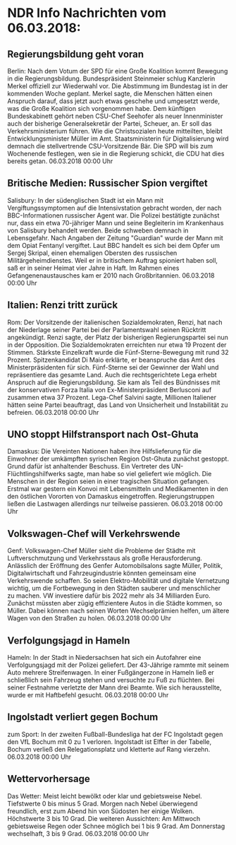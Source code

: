 # NDR Info Nachrichten vom 06.03.2018:


## Regierungsbildung geht voran
Berlin: Nach dem Votum der SPD für eine Große Koalition kommt Bewegung in die Regierungsbildung. Bundespräsident Steinmeier schlug Kanzlerin Merkel offiziell zur Wiederwahl vor. Die Abstimmung im Bundestag ist in der kommenden Woche geplant. Merkel sagte, die Menschen hätten einen Anspruch darauf, dass jetzt auch etwas geschehe und umgesetzt werde, was die Große Koalition sich vorgenommen habe. Dem künftigen Bundeskabinett gehört neben CSU-Chef Seehofer als neuer Innenminister auch der bisherige Generalsekretär der Partei, Scheuer, an. Er soll das Verkehrsministerium führen. Wie die Christsozialen heute mitteilten, bleibt Entwicklungsminister Müller im Amt. Staatsministerin für Digitalisierung wird demnach die stellvertrende CSU-Vorsitzende Bär. Die SPD will bis zum Wochenende festlegen, wen sie in die Regierung schickt, die CDU hat dies bereits getan. 06.03.2018 00:00 Uhr 

## Britische Medien: Russischer Spion vergiftet
Salisbury: In der südenglischen Stadt ist ein Mann mit Vergiftungssymptomen auf die Intensivstation gebracht worden, der nach BBC-Informationen russischer Agent war. Die Polizei bestätigte zunächst nur, dass ein etwa 70-jähriger Mann und seine Begleiterin im Krankenhaus von Salisbury behandelt werden. Beide schweben demnach in Lebensgefahr. Nach Angaben der Zeitung "Guardian" wurde der Mann mit dem Opiat Fentanyl vergiftet. Laut BBC handelt es sich bei dem Opfer um Sergej Skripal, einen ehemaligen Obersten des russischen Militärgeheimdienstes. Weil er in britischem Auftrag spioniert haben soll, saß er in seiner Heimat vier Jahre in Haft. Im Rahmen eines Gefangenenaustausches kam er 2010 nach Großbritannien. 06.03.2018 00:00 Uhr 

## Italien: Renzi tritt zurück
Rom: Der Vorsitzende der italienischen Sozialdemokraten, Renzi, hat nach der Niederlage seiner Partei bei der Parlamentswahl seinen Rücktritt angekündigt. Renzi sagte, der Platz der bisherigen Regierungspartei sei nun in der Opposition. Die Sozialdemokraten erreichten nur etwa 19 Prozent der Stimmen. Stärkste Einzelkraft wurde die Fünf-Sterne-Bewegung mit rund 32 Prozent. Spitzenkandidat Di Maio erklärte, er beanspruche das Amt des Ministerpräsidenten für sich. Fünf-Sterne sei der Gewinner der Wahl und repräsentiere das gesamte Land. Auch die rechtsgerichtete Lega erhebt Anspruch auf die Regierungsbildung. Sie kam als Teil des Bündnisses mit der konservativen Forza Italia von Ex-Ministerpräsident Berlusconi auf zusammen etwa 37 Prozent. Lega-Chef Salvini sagte, Millionen Italiener hätten seine Partei beauftragt, das Land von Unsicherheit und Instabilität zu befreien. 06.03.2018 00:00 Uhr 

## UNO stoppt Hilfstransport nach Ost-Ghuta
Damaskus: Die Vereinten Nationen haben ihre Hilfslieferung für die Einwohner der umkämpften syrischen Region Ost-Ghuta zunächst gestoppt. Grund dafür ist anhaltender Beschuss. Ein Vertreter des UN-Flüchtlingshilfwerks sagte, man habe so viel geliefert wie möglich. Die Menschen in der Region seien in einer tragischen Situation gefangen. Erstmal war gestern ein Konvoi mit Lebensmitteln und Medikamenten in den den östlichen Vororten von Damaskus eingetroffen. Regierungstruppen ließen die Lastwagen allerdings nur teilweise passieren. 06.03.2018 00:00 Uhr 

## Volkswagen-Chef will Verkehrswende
Genf:		Volkswagen-Chef Müller sieht die Probleme der Städte mit Luftverschmutzung und Verkehrsstaus als große Herausforderung. Anlässlich der Eröffnung des Genfer Automobilsalons sagte Müller, Politik, Digitalwirtschaft und Fahrzeugindustrie könnten gemeinsam eine Verkehrswende schaffen. So seien Elektro-Mobilität und digitale Vernetzung wichtig, um die Fortbewegung in den Städten sauberer und menschlicher zu machen. VW investiere dafür bis 2022 mehr als 34 Milliarden Euro. Zunächst müssten aber zügig effizientere Autos in die Städte kommen, so Müller. Dabei können nach seinen Worten Wechselprämien helfen, um ältere Wagen von den Straßen zu holen. 06.03.2018 00:00 Uhr 

## Verfolgungsjagd in Hameln
Hameln: In der Stadt in Niedersachsen hat sich ein Autofahrer eine Verfolgungsjagd mit der Polizei geliefert. Der 43-Jährige rammte mit seinem Auto mehrere Streifenwagen. In einer Fußgängerzone in Hameln ließ er schließlich sein Fahrzeug stehen und versuchte zu Fuß zu flüchten. Bei seiner Festnahme verletzte der Mann drei Beamte. Wie sich herausstellte, wurde er mit Haftbefehl gesucht. 06.03.2018 00:00 Uhr 

## Ingolstadt verliert gegen Bochum
zum Sport: In der zweiten Fußball-Bundesliga hat der FC Ingolstadt gegen den VfL Bochum mit 0 zu 1 verloren. Ingolstadt ist Elfter in der Tabelle, Bochum verließ den Relegationsplatz und kletterte auf Rang vierzehn. 06.03.2018 00:00 Uhr 

## Wettervorhersage
Das Wetter: Meist leicht bewölkt oder klar und gebietsweise Nebel. Tiefstwerte 0 bis minus 5 Grad. Morgen nach Nebel überwiegend freundlich, erst zum Abend hin von Südosten her einige Wolken. Höchstwerte 3 bis 10 Grad. Die weiteren Aussichten: Am Mittwoch gebietsweise Regen oder Schnee möglich bei 1 bis 9 Grad. Am Donnerstag wechselhaft, 3 bis 9 Grad. 06.03.2018 00:00 Uhr 
